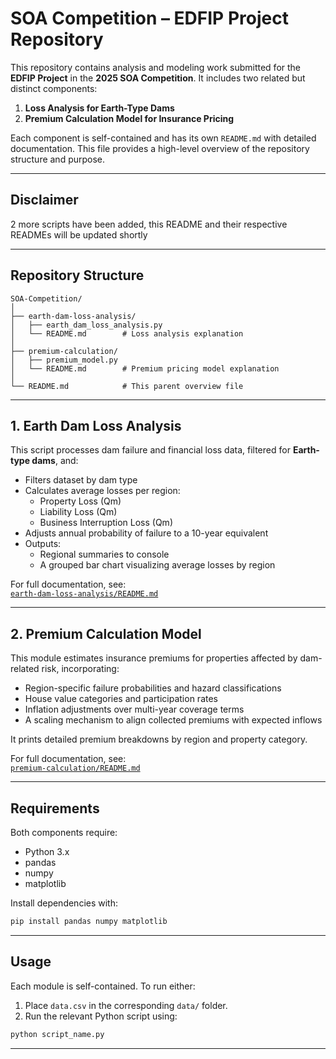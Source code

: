 # SOA Competition – EDFIP Project Repository

This repository contains analysis and modeling work submitted for the **EDFIP Project** in the **2025 SOA Competition**. It includes two related but distinct components:

1. **Loss Analysis for Earth-Type Dams**
2. **Premium Calculation Model for Insurance Pricing**

Each component is self-contained and has its own `README.md` with detailed documentation. This file provides a high-level overview of the repository structure and purpose.

---

## Disclaimer

2 more scripts have been added, this README and their respective READMEs will be updated shortly

---

## Repository Structure

```
SOA-Competition/
│
├── earth-dam-loss-analysis/
│   ├── earth_dam_loss_analysis.py
│   └── README.md        # Loss analysis explanation
│
├── premium-calculation/
│   ├── premium_model.py
│   └── README.md        # Premium pricing model explanation
│
└── README.md            # This parent overview file
```

---

## 1. Earth Dam Loss Analysis

This script processes dam failure and financial loss data, filtered for **Earth-type dams**, and:

- Filters dataset by dam type
- Calculates average losses per region:
  - Property Loss (Qm)
  - Liability Loss (Qm)
  - Business Interruption Loss (Qm)
- Adjusts annual probability of failure to a 10-year equivalent
- Outputs:
  - Regional summaries to console
  - A grouped bar chart visualizing average losses by region

For full documentation, see:  
[`earth-dam-loss-analysis/README.md`](./earth-dam-loss-analysis/README.md)

---

## 2. Premium Calculation Model

This module estimates insurance premiums for properties affected by dam-related risk, incorporating:

- Region-specific failure probabilities and hazard classifications
- House value categories and participation rates
- Inflation adjustments over multi-year coverage terms
- A scaling mechanism to align collected premiums with expected inflows

It prints detailed premium breakdowns by region and property category.

For full documentation, see:  
[`premium-calculation/README.md`](./premium-calculation/README.md)

---

## Requirements

Both components require:

- Python 3.x
- pandas
- numpy
- matplotlib

Install dependencies with:

```bash
pip install pandas numpy matplotlib
```

---

## Usage

Each module is self-contained. To run either:

1. Place `data.csv` in the corresponding `data/` folder.
2. Run the relevant Python script using:

```bash
python script_name.py
```

---
